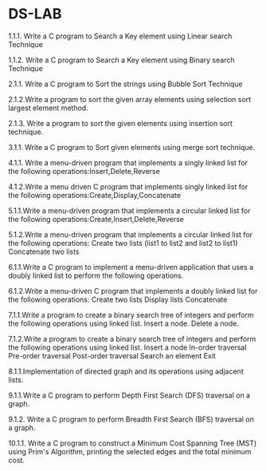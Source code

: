 # DS-LAB
1.1.1. Write a C program to Search a Key element using Linear search Technique

1.1.2. Write a C program to Search a Key element using Binary search Technique

2.1.1. Write a C program to Sort the strings using Bubble Sort Technique

2.1.2.Write a program to sort the given array elements using selection sort largest element method.

2.1.3. Write a program to sort the given elements using insertion sort technique.

3.1.1. Write a C program to Sort given elements using merge sort technique.

4.1.1. Write a menu-driven program that implements a singly linked list for the following operations:Insert,Delete,Reverse

4.1.2.Write a menu driven C program that implements singly linked list for the following operations:Create,Display,Concatenate

5.1.1.Write a menu-driven program that implements a circular linked list for the following operations:Create,Insert,Delete,Reverse

5.1.2.Write a menu-driven program that implements a circular linked list for the following operations: Create two lists (list1 to list2 and list2 to list1) Concatenate two lists

6.1.1.Write a C program to implement a menu-driven application that uses a doubly linked list to perform the following operations.

6.1.2.Write a menu-driven C program that implements a doubly linked list for the following operations: Create two lists Display lists Concatenate

7.1.1.Write a program to create a binary search tree of integers and perform the following operations using linked list. Insert a node. Delete a node.

7.1.2.Write a program to create a binary search tree of integers and perform the following operations using linked list. Insert a node In-order traversal Pre-order traversal Post-order traversal Search an element Exit

8.1.1.Implementation of directed graph and its operations using adjacent lists.

9.1.1.Write a C program to perform Depth First Search (DFS) traversal on a graph.

9.1.2. Write a C program to perform Breadth First Search (BFS) traversal on a graph.

10.1.1. Write a C program to construct a Minimum Cost Spanning Tree (MST) using Prim's Algorithm, printing the selected edges and the total minimum cost.
